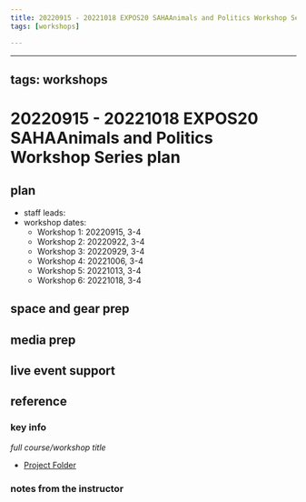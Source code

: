 ```yaml
---
title: 20220915 - 20221018 EXPOS20 SAHAAnimals and Politics Workshop Series plan
tags: [workshops]

---
```


---
tags: workshops
---
# 20220915 - 20221018 EXPOS20 SAHAAnimals and Politics Workshop Series plan

## plan
* staff leads: 
* workshop dates: 
    * Workshop 1: 20220915, 3-4
    * Workshop 2: 20220922, 3-4
    * Workshop 3: 20220929, 3-4
    * Workshop 4: 20221006, 3-4
    * Workshop 5: 20221013, 3-4
    * Workshop 6: 20221018, 3-4
## space and gear prep
## media prep
## live event support
## reference
### key info
*full course/workshop title*
* [Project Folder](https://drive.google.com/drive/folders/1orStnYkGOrCBoCDQ29XnsB6YO91xaq7a)

### notes from the instructor
